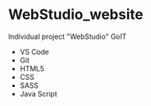 # WebStudio_website
Individual project "WebStudio" GoIT


   - VS Code
   - Git
   - HTML5
   - CSS
   - SASS
   - Java Script
    
